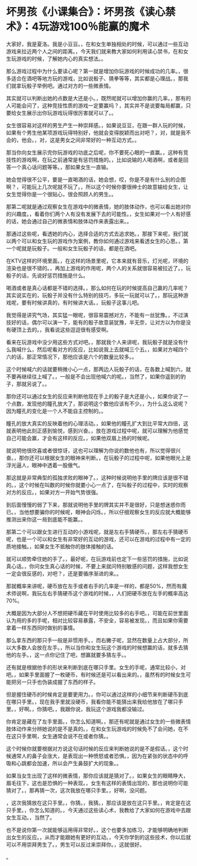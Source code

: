 # 坏男孩《小课集合》：坏男孩《读心禁术》：4玩游戏100％能赢的魔术

大家好，我是夏洛。我是小豆豆。，在和女生单独相处的时候，可以通过一些互动游戏来拉近两个人之间的距离。，今天我们就来教大家如何利用读心禁书，在和女生玩游戏的时候，了解她内心的真实想法。。

那么游戏过程中为什么要读心呢？第一就是增加你玩游戏的时候成功的几率。，很多适合在酒吧等地方玩的游戏，比如说骰子、猜拳等等，其实都是心理战。，那我们就拿玩骰子举例吧。通过对方的一些微表情。

其实就可以判断出她的点数是大还是小。，既然呢就可以增加你赢的几率。，那有的人可能会问了，这种竞技性质的游戏一定要赢吗？，其实并不是说要每局都赢，只要给女生展示出你玩游戏玩得很厉害就可以了。。

女生很容易对这样的男生产生一种崇拜感。，如果说豆豆，在跟一群人玩的时候，如果有个男生他某项游戏玩得特别好，他就会变得脱颖而出对吧？，对，就是我不会的，他会。，对，这是男女之间非常好的一种互动方式。。

那当你向女生展示完你玩游戏的功底之后呢，你不要死心眼的一直赢。，这种有竞技性的游戏啊，在玩之前通常是有惩罚措施的。，比如说输的人喝酒啊，或者是回答一个真心话问题等等。，那如果女生一直输。

她会觉得很不公平，要是一直喝酒的话，她会想，哎，你是不是有什么别的企图啊？，可能玩上几次呢就不玩了。，所以这个时候你要很绅士的故意输给女生，让女生觉得你是一个很贴心，很会照顾人的男生。。

那第二呢就是通过观察女生在游戏中的微表情，她的肢体动作，也可以看出她对你的兴趣度。，看着你们两个人有没有发展下去的可能性。，女生如果对一个人有好感的话，她会通过自己的微表情和肢体动作来表露出来。。

那通过这些呢，看透她的内心，选择合适的方式去追求她。，那接下来呢，我们就以两个可以和女生玩的游戏作为案例，教你如何通过游戏来看透女生的心思。，第一个呢就是玩骰子。一般和女生玩骰子的话，都是在酒吧。

在KTV这样的环境里面。，在这样的场景里呢，它本来就有音乐，灯光呢，环境的渲染也是很不错的。，再加上游戏的作用呢，两个人的关系就很容易被拉近了。，玩骰子的话，先说好惩罚措施是什么。

喝酒或者是真心话都是不错的选择。，那么如何在玩的时候提高自己赢的几率呢？其实说实在的，玩骰子并没有什么特别的技巧，多玩一玩就可以了。，那玩这种游戏呢，要有时候讲真的，有时候讲大话。，玩骰子这事儿吧。

我觉得是讲究气场，其实猛一眼呢，很容易震撼对方，不能有一丝犹豫。，不过演技好的话，偶尔可以演一下，能有的骰子故意装犹豫，半无奈，让对方以为你是没有硬顶上去的。，我看说这些逗逗很有感受啊。

看来在玩游戏中没少用这些方式对吧。，那就我个人来讲呢，我玩骰子就是没有什么我喊什么，然后呢看对方的反应，比如说我上去就喊三个五。，如果对方喊四个六的话，那正常情况下，那他应该是六个的数量比较多。。

这个时候喊六的话就要稍微小心一点，那两边人玩骰子的话，在各数上喊到六，就不要再继续往上喊了。，一般是不会出现他喊六的呢。，当然了，如果你遥到的豹子，那就另说了。。

那你还可以通过女生的反应来判断他现在手上的骰子是大还是小。，如果你说了一个点数，发现他的瞳孔放大了，那说明这个数他应该有不少。，为什么这么说呢？因为瞳孔的变化是一个人不能自主控制的。。

瞳孔的放大真实的反映着他的心理活动。，如果他的瞳孔扩大到比平常大四倍，这就表明他此刻正感到愉悦，感到兴奋。，放在游戏过程中呢，就可以理解为他感觉自己可能会赢，才会有这样的反应。，如果他双眉上扬的时候呢。

就说明他很欣喜或者很惊讶，这也可以理解为你说的数他也有，所以觉得很兴奋。，那你还可以根据女生的眼神来判断。，在玩骰子的过程中呢，如果他眼光上是浮光逼人，眼神中透着一股傲气。

那这就是非常典型的孤独求败的眼神了。，这种时候说明他手里的牌应该是很不错的。，这个时候在叫数的时候你就要小心一点了，在叫骰子的过程中，实时的观察对方的反应。，如果对方一开始气势很强。

到后面慢慢的弱了下来，那就说明他手里的牌其实并不是很好，只是想迷惑你而已。，当他想要骗你的时候呢，眼神会闪烁。，所以仔细观察女生的反应就大概能够推测出来你这一局到底能不能赢。。

那第二个可以跟女生进行互动的小游戏呢，就是左右手猜硬币。，那左右手猜硬币呢，也是一个可以和女生有非常好的互动的游戏，还可以在游戏的过程中有一定的质地接触。，如果女生不抵触你的肢体接触的话。

就可以顺势牵住她的手了。，最好呢，在玩游戏前也定下一些惩罚的措施，比如说真心话。，你问女生真心话的时候，不要上来就问特别敏感的问题，这样我想女生一定会很反感的，对吧？，还是要循序渐进的来。。

那就概率来讲呢，硬币放在左手或者右手的几率是一样的，都是50%，然而有魔术师说啊，我玩左右手猜硬币这个游戏的时候，，人们把硬币放在左手的概率高达70%。

大概是因为大部分人不想把硬币藏在平时使用比较多的右手吧。，可能在前世里面认为用的多的手呢，相对比较容易暴露，不安全，容易被发现。，而且如果你需要拿着一样东西同时做别的事情。

那么拿东西的那只手一般是非惯用手。，而右撇子呢，显然在数量上占大部分，所以大多数人会放在左手。，所以当你和女生玩这个游戏的时候想赢的话，就多去猜他的左手。，这一点你记住了吧，想赢就要多猜左手。。

还有就是根据他手的形状来判断到底在哪只手里。女生的手呢，通常比较小，对吧。，如果手里面握了一枚硬币，有时候还是可以看出来的。，虽然有的时候女生可能把另一只手也伪装成握了东西的样子。

但是握住硬币的时候肯定是要更用力。，你可以通过这样的小细节来判断硬币到底在哪只手里。，现在我手里就没硬币，我看你能不能猜出来我给他放在了哪只手里。，好啊。，你猜吧。，我跟你说，我玩这个游戏我都没输过。

你肯定是藏在了左手里面。，你怎么知道啊。，那还有呢就是通过女生的一些微表情肢体动作来分辨她说的是不是真的。，在和女生玩游戏的时候免不了会问她，在不在这只手里啊，女生通常会说不在或者你猜。。

这个时候你就要根据对方说这句话时候的反应来判断她说的是不是假话。，这个时候通常人的鼻子会涨大，是表现出一种愤怒或者恐惧。，因为在紧张的状态中的呼吸和心跳都会加速，所以会产生鼻鼓扩大的现象。。

如果当女生出现了这样的微表情，那你应该就是猜对了。，如果女生的眼睛睁大，眉毛往下，这也是恐惧的一种表现。，女生有这样的表情出现的，那也说明你可能猜对了。，那再猜一次，这次我放在哪只手里。，好啊，没问题。

，这次我猜放在这只手里。，你猜。，我猜。，那应该是放在这只手里。，肯定是在这只手里。，你怎么知道的。，今天通过这些读心术，我教给了大家如何在游戏中去跟女生互动。，当然了。

也不是说你第一次就能够运用得非常好。，这个也要多加练习，才能够明确地判断出女生的反应。，从而才能跟她有更好的互动。，今天你学到的这些技术，你以后就可以不用崇拜男生了。，男生可以反过来崇拜你。，这就很好。

。